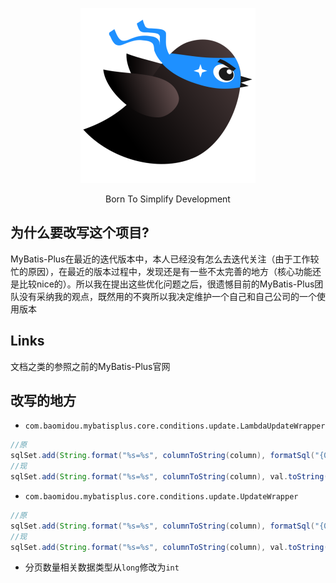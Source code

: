<p align="center">
  <a href="https://github.com/baomidou/mybatis-plus">
   <img alt="Mybatis-Plus-Logo" src="https://raw.githubusercontent.com/baomidou/logo/master/mybatis-plus-logo-new-mini.png">
  </a>
</p>

<p align="center">
  Born To Simplify Development
</p>

## 为什么要改写这个项目?

MyBatis-Plus在最近的迭代版本中，本人已经没有怎么去迭代关注（由于工作较忙的原因），在最近的版本过程中，发现还是有一些不太完善的地方（核心功能还是比较nice的）。所以我在提出这些优化问题之后，很遗憾目前的MyBatis-Plus团队没有采纳我的观点，既然用的不爽所以我决定维护一个自己和自己公司的一个使用版本

## Links

文档之类的参照之前的MyBatis-Plus官网

## 改写的地方

- `com.baomidou.mybatisplus.core.conditions.update.LambdaUpdateWrapper`

```java
//原
sqlSet.add(String.format("%s=%s", columnToString(column), formatSql("{0}", val)));
//现
sqlSet.add(String.format("%s=%s", columnToString(column), val.toString()));
```

- `com.baomidou.mybatisplus.core.conditions.update.UpdateWrapper`
```java
//原
sqlSet.add(String.format("%s=%s", columnToString(column), formatSql("{0}", val)));
//现
sqlSet.add(String.format("%s=%s", columnToString(column), val.toString()));
```
- 分页数量相关数据类型从`long`修改为`int`
